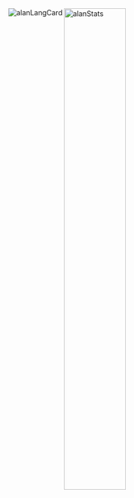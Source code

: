 <!--- Introduction --->

<!---
- 👋 Hello, I’m Alan Huang
- 👀 I’m aspiring to be a Software Engineer
- 🏫 Pursuing @ [Stony Brook University](https://www.cs.stonybrook.edu/)
- 💞️ Looking foward to collobrate on Projects :D
- 🥅 2022 Goals: Contribute to more Projects & Improving on [LeetCode](https://leetcode.com/_ahuan/)
- 📙 You can connect with me @ [Linkedin](https://www.linkedin.com/in/huang-alan/)
--->

<!--- Connects --->

<!--- Stats --->
<img align="left" alt="alanLangCard" src="https://github-readme-stats.vercel.app/api/top-langs/?username=a1an-huang&theme=ayu-mirage&langs_count=10&layout=compact"/>
<img align="center" alt="alanStats" src="https://github-readme-stats.vercel.app/api?username=a1an-huang&show_icons=true&theme=ayu-mirage" margin-top="25px"width="49.5%"/>

<!---
a1an-huang/a1an-huang is a ✨ special ✨ repository because its `README.md` (this file) appears on your GitHub profile.
You can click the Preview link to take a look at your changes.
--->

